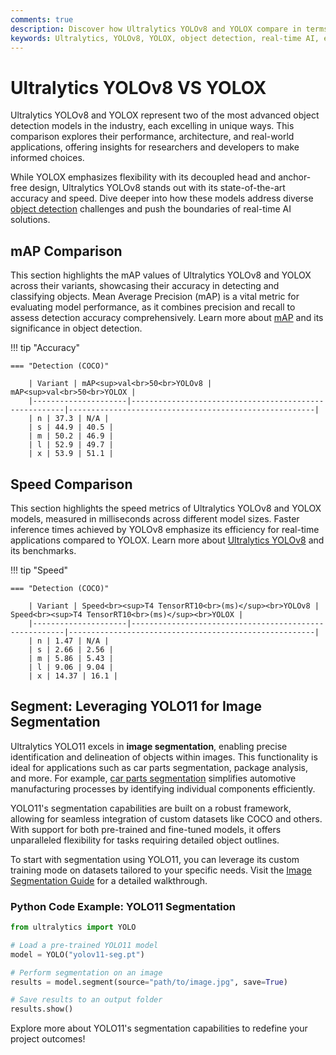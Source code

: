 ```yaml
---
comments: true
description: Discover how Ultralytics YOLOv8 and YOLOX compare in terms of accuracy, speed, and real-time object detection performance. Explore their strengths in computer vision, edge AI, and real-world applications to determine the best choice for your needs.
keywords: Ultralytics, YOLOv8, YOLOX, object detection, real-time AI, edge AI, computer vision, model comparison
---
```


# Ultralytics YOLOv8 VS YOLOX

Ultralytics YOLOv8 and YOLOX represent two of the most advanced object detection models in the industry, each excelling in unique ways. This comparison explores their performance, architecture, and real-world applications, offering insights for researchers and developers to make informed choices.

While YOLOX emphasizes flexibility with its decoupled head and anchor-free design, Ultralytics YOLOv8 stands out with its state-of-the-art accuracy and speed. Dive deeper into how these models address diverse [object detection](https://www.ultralytics.com/glossary/object-detection) challenges and push the boundaries of real-time AI solutions.

## mAP Comparison

This section highlights the mAP values of Ultralytics YOLOv8 and YOLOX across their variants, showcasing their accuracy in detecting and classifying objects. Mean Average Precision (mAP) is a vital metric for evaluating model performance, as it combines precision and recall to assess detection accuracy comprehensively. Learn more about [mAP](https://www.ultralytics.com/glossary/mean-average-precision-map) and its significance in object detection.

!!! tip "Accuracy"

    === "Detection (COCO)"

    	| Variant | mAP<sup>val<br>50<br>YOLOv8 | mAP<sup>val<br>50<br>YOLOX |
    	|---------------------|-------------------------------------------------------|-------------------------------------------------------|
    	| n | 37.3 | N/A |
    	| s | 44.9 | 40.5 |
    	| m | 50.2 | 46.9 |
    	| l | 52.9 | 49.7 |
    	| x | 53.9 | 51.1 |

## Speed Comparison

This section highlights the speed metrics of Ultralytics YOLOv8 and YOLOX models, measured in milliseconds across different model sizes. Faster inference times achieved by YOLOv8 emphasize its efficiency for real-time applications compared to YOLOX. Learn more about [Ultralytics YOLOv8](https://docs.ultralytics.com/models/yolov8/) and its benchmarks.

!!! tip "Speed"

    === "Detection (COCO)"

    	| Variant | Speed<br><sup>T4 TensorRT10<br>(ms)</sup><br>YOLOv8 | Speed<br><sup>T4 TensorRT10<br>(ms)</sup><br>YOLOX |
    	|---------------------|-------------------------------------------------------|-------------------------------------------------------|
    	| n | 1.47 | N/A |
    	| s | 2.66 | 2.56 |
    	| m | 5.86 | 5.43 |
    	| l | 9.06 | 9.04 |
    	| x | 14.37 | 16.1 |

## Segment: Leveraging YOLO11 for Image Segmentation

Ultralytics YOLO11 excels in **image segmentation**, enabling precise identification and delineation of objects within images. This functionality is ideal for applications such as car parts segmentation, package analysis, and more. For example, [car parts segmentation](https://docs.ultralytics.com/datasets/segment/carparts-seg/) simplifies automotive manufacturing processes by identifying individual components efficiently.

YOLO11's segmentation capabilities are built on a robust framework, allowing for seamless integration of custom datasets like COCO and others. With support for both pre-trained and fine-tuned models, it offers unparalleled flexibility for tasks requiring detailed object outlines.

To start with segmentation using YOLO11, you can leverage its custom training mode on datasets tailored to your specific needs. Visit the [Image Segmentation Guide](https://www.ultralytics.com/blog/image-segmentation-with-ultralytics-yolo11-on-google-colab) for a detailed walkthrough.

### Python Code Example: YOLO11 Segmentation

```python
from ultralytics import YOLO

# Load a pre-trained YOLO11 model
model = YOLO("yolov11-seg.pt")

# Perform segmentation on an image
results = model.segment(source="path/to/image.jpg", save=True)

# Save results to an output folder
results.show()
```

Explore more about YOLO11's segmentation capabilities to redefine your project outcomes!
